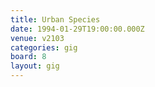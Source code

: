 ```yaml
---
title: Urban Species
date: 1994-01-29T19:00:00.000Z
venue: v2103
categories: gig
board: 8
layout: gig
---
```


